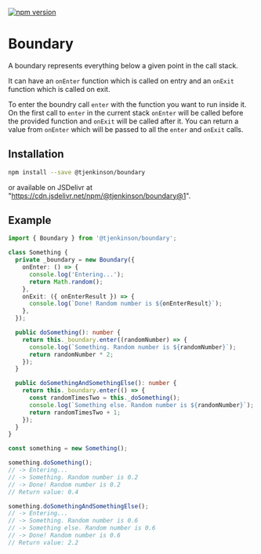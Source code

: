 [![npm version](https://badge.fury.io/js/%40tjenkinson%2Fboundary.svg)](https://badge.fury.io/js/%40tjenkinson%2Fboundary)

# Boundary

A boundary represents everything below a given point in the call stack.

It can have an `onEnter` function which is called on entry and an `onExit` function which is called on exit.

To enter the boundry call `enter` with the function you want to run inside it. On the first call to `enter` in the current stack `onEnter` will be called before the provided function and `onExit` will be called after it. You can return a value from `onEnter` which will be passed to all the `enter` and `onExit` calls.

## Installation

```sh
npm install --save @tjenkinson/boundary
```

or available on JSDelivr at "https://cdn.jsdelivr.net/npm/@tjenkinson/boundary@1".

## Example

```ts
import { Boundary } from '@tjenkinson/boundary';

class Something {
  private _boundary = new Boundary({
    onEnter: () => {
      console.log('Entering...');
      return Math.random();
    },
    onExit: ({ onEnterResult }) => {
      console.log(`Done! Random number is ${onEnterResult}`);
    },
  });

  public doSomething(): number {
    return this._boundary.enter((randomNumber) => {
      console.log(`Something. Random number is ${randomNumber}`);
      return randomNumber * 2;
    });
  }

  public doSomethingAndSomethingElse(): number {
    return this._boundary.enter(() => {
      const randomTimesTwo = this._doSomething();
      console.log(`Something else. Random number is ${randomNumber}`);
      return randomTimesTwo + 1;
    });
  }
}

const something = new Something();

something.doSomething();
// -> Entering...
// -> Something. Random number is 0.2
// -> Done! Random number is 0.2
// Return value: 0.4

something.doSomethingAndSomethingElse();
// -> Entering...
// -> Something. Random number is 0.6
// -> Something else. Random number is 0.6
// -> Done! Random number is 0.6
// Return value: 2.2
```
